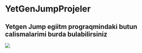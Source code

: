 # YetGenJumpProjeler
## Yetgen Jump egiitm prograqmindaki butun calismalarimi burda bulabilirsiniz
<img src=" https://www.google.com/url?sa=i&url=https%3A%2F%2Fyetkingencler.com%2Fbasvuru%2F&psig=AOvVaw3h2pyJpRaIVtymg6L5pC-s&ust=1675364638554000&source=images&cd=vfe&ved=0CA0QjRxqFwoTCPj-nuSB9fwCFQAAAAAdAAAAABAD">
